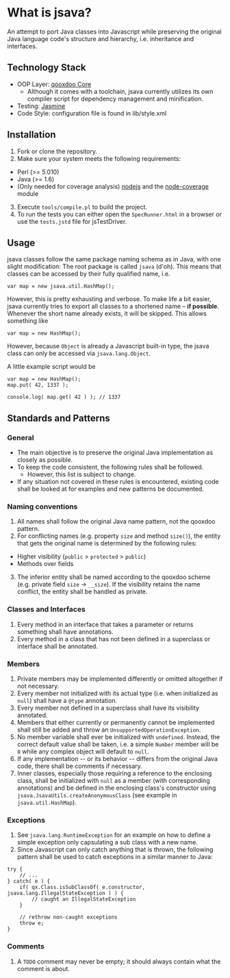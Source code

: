 What is jsava?
==============

An attempt to port Java classes into Javascript while preserving the original Java language code's structure and
hierarchy, i.e. inheritance and interfaces.


Technology Stack
----------------

* OOP Layer: [qooxdoo Core](http://qooxdoo.org/)
  * Although it comes with a toolchain, jsava currently utilizes its own compiler script for dependency management
and minification.
* Testing: [Jasmine](http://pivotal.github.io/jasmine/)
* Code Style: configuration file is found in lib/style.xml


Installation
------------

1. Fork or clone the repository.
2. Make sure your system meets the following requirements:
  * Perl (>= 5.010)
  * Java (>= 1.6)
  * (Only needed for coverage analysis) [nodejs](http://nodejs.org/) and the [node-coverage](https://github.com/piuccio/node-coverage) module
3. Execute `tools/compile.pl` to build the project.
4. To run the tests you can either open the `SpecRunner.html` in a browser or use the `tests.jstd` file for jsTestDriver.


Usage
-----

jsava classes follow the same package naming schema as in Java, with one slight modification: The root package is called
`jsava` (d'oh). This means that classes can be accessed by their fully qualified name, i.e.

    var map = new jsava.util.HashMap();

However, this is pretty exhausting and verbose. To make life a bit easier, jsava currently tries to export all classes
to a shortened name – **if possible**. Whenever the short name already exists, it will be skipped. This allows something like

    var map = new HashMap();

However, because `Object` is already a Javascript built-in type, the jsava class can only be accessed via `jsava.lang.Object`.

A little example script would be

    var map = new HashMap();
    map.put( 42, 1337 );

    console.log( map.get( 42 ) ); // 1337


Standards and Patterns
----------------------

### General

* The main objective is to preserve the original Java implementation as closely as possible.
* To keep the code consistent, the following rules shall be followed.
  * However, this list is subject to change.
* If any situation not covered in these rules is encountered, existing code shall be looked at for examples and new
patterns be documented.

### Naming conventions

1. All names shall follow the original Java name pattern, not the qooxdoo pattern.
2. For conflicting names (e.g. property `size` and method `size()`), the entity that gets the original name is determined by
the following rules:
  * Higher visibility (`public` > `protected` > `public`)
  * Methods over fields
3. The inferior entity shall be named according to the qooxdoo scheme (e.g. private field `size` -> `__size`). If the
visibility retains the name conflict, the entity shall be handled as private.

### Classes and Interfaces

1. Every method in an interface that takes a parameter or returns something shall have annotations.
2. Every method in a class that has not been defined in a superclass or interface shall be annotated.

### Members

1. Private members may be implemented differently or omitted altogether if not necessary.
2. Every member not initialized with its actual type (i.e. when initialized as `null`) shall have a `@type` annotation.
3. Every member not defined in a superclass shall have its visibility annotated.
4. Members that either currently or permanently cannot be implemented shall still be added and throw an
`UnsupportedOperationException`.
5. No member variable shall ever be initialized with `undefined`. Instead, the correct default value shall be taken, i.e.
a simple `Number` member will be `0` while any complex object will default to `null`.
6. If any implementation -- or its behavior -- differs from the original Java code, there shall be comments if necessary.
7. Inner classes, especially those requiring a reference to the enclosing class, shall be initialized with `null` as a
member (with corresponding annotations) and be defined in the enclosing class's constructor using
`jsava.JsavaUtils.createAnonymousClass` (see example in `jsava.util.HashMap`).

### Exceptions

1. See `jsava.lang.RuntimeException` for an example on how to define a simple exception only capsulating a sub class
with a new name.
2. Since Javascript can only catch anything that is thrown, the following pattern shall be used to catch exceptions
in a similar manner to Java:

```
try {
    // ...
} catch( e ) {
    if( qx.Class.isSubClassOf( e.constructor, jsava.lang.IllegalStateException ) ) {
        // caught an IllegalStateException
    }

    // rethrow non-caught exceptions
    throw e;
}
```

### Comments

1. A `TODO` comment may never be empty; it should always contain what the comment is about.